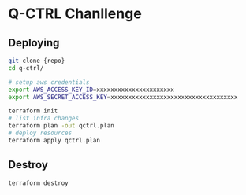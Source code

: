 # Q-CTRL Chanllenge   
    
   
## Deploying   
     
```bash
git clone {repo}
cd q-ctrl/

# setup aws credentials
export AWS_ACCESS_KEY_ID=xxxxxxxxxxxxxxxxxxxxxx
export AWS_SECRET_ACCESS_KEY=xxxxxxxxxxxxxxxxxxxxxxxxxxxxxxxxxxxx

terraform init
# list infra changes
terraform plan -out qctrl.plan
# deploy resources
terraform apply qctrl.plan
```    
    
   
## Destroy    
     
```bash
terraform destroy
```   

